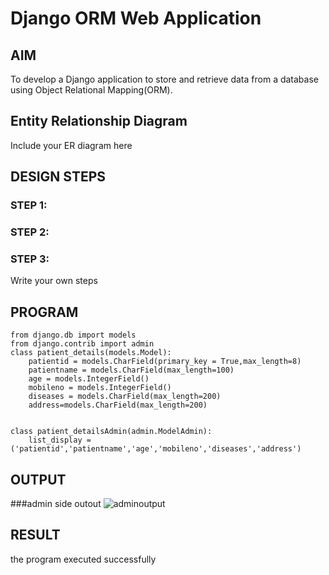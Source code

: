 # Django ORM Web Application

## AIM
To develop a Django application to store and retrieve data from a database using Object Relational Mapping(ORM).

## Entity Relationship Diagram

Include your ER diagram here

## DESIGN STEPS

### STEP 1:

### STEP 2:

### STEP 3:

Write your own steps

## PROGRAM
```
from django.db import models
from django.contrib import admin
class patient_details(models.Model):
    patientid = models.CharField(primary_key = True,max_length=8)
    patientname = models.CharField(max_length=100)
    age = models.IntegerField()
    mobileno = models.IntegerField()
    diseases = models.CharField(max_length=200)
    address=models.CharField(max_length=200)


class patient_detailsAdmin(admin.ModelAdmin):
    list_display = ('patientid','patientname','age','mobileno','diseases','address')
```


## OUTPUT
###admin side outout
![adminoutput](https://user-images.githubusercontent.com/118344695/208288553-e1ab5add-7fc3-43b5-9749-e3226c7af620.png)



## RESULT
the program executed successfully
